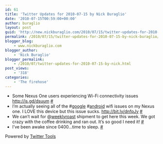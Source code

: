 ```yaml
---
id: 61
title: 'Twitter Updates for 2010-07-15 by Nick Buraglio'
date: '2010-07-15T00:59:00+00:00'
author: buraglio
layout: post
guid: 'http://new.nickburaglio.com/2010/07/15/twitter-updates-for-2010-07-15-by-nick-buraglio/'
permalink: /2010/07/15/twitter-updates-for-2010-07-15-by-nick-buraglio/
blogger_blog:
    - www.nickburaglio.com
blogger_author:
    - 'Nick Buraglio'
blogger_permalink:
    - /2010/07/twitter-updates-for-2010-07-15-by-nick.html
post_views:
    - '318'
categories:
    - 'The firehose'
---
```


- Some Nexus One users experiencing Wi-Fi connectivity issues <http://is.gd/dsuum> [\#](http://twitter.com/buraglio/statuses/18574159632)
- I’m actually seeing all of the #[google](http://search.twitter.com/search?q=%23google) #[android](http://search.twitter.com/search?q=%23android) wifi issues on my Nexus one. I LOVE this device but this issue sucks. <http://bit.ly/dnfpJv> [\#](http://twitter.com/buraglio/statuses/18574316795)
- We can’t wait for @[weeklyroast](http://twitter.com/weeklyroast) shipment to get here this week. We got crazy with the coffee drinking and ran out. It’s so good I need it! [\#](http://twitter.com/buraglio/statuses/18574535049)
- I’ve been awake since 0400…time to sleep. [\#](http://twitter.com/buraglio/statuses/18574642259)

Powered by [Twitter Tools](http://alexking.org/projects/wordpress)